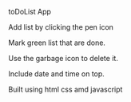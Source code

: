 toDoList App 

Add list by clicking the pen icon

Mark green list that are done.

Use the garbage icon to delete it.

Include date and time on top.

Built using html css amd javascript
